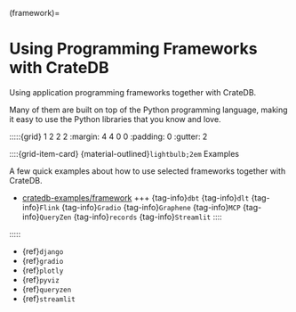 (framework)=
# Using Programming Frameworks with CrateDB

Using application programming frameworks together with CrateDB.

Many of them are built on top of the Python programming language, making it easy
to use the Python libraries that you know and love.

:::::{grid} 1 2 2 2
:margin: 4 4 0 0
:padding: 0
:gutter: 2

::::{grid-item-card} {material-outlined}`lightbulb;2em` Examples

A few quick examples about how to use selected frameworks together with CrateDB.

- [cratedb-examples/framework](https://github.com/crate/cratedb-examples/tree/main/framework)
+++
{tag-info}`dbt` {tag-info}`dlt` {tag-info}`Flink` {tag-info}`Gradio` {tag-info}`Graphene` {tag-info}`MCP` {tag-info}`QueryZen` {tag-info}`records` {tag-info}`Streamlit`
::::

:::::

- {ref}`django`
- {ref}`gradio`
- {ref}`plotly`
- {ref}`pyviz`
- {ref}`queryzen`
- {ref}`streamlit`
